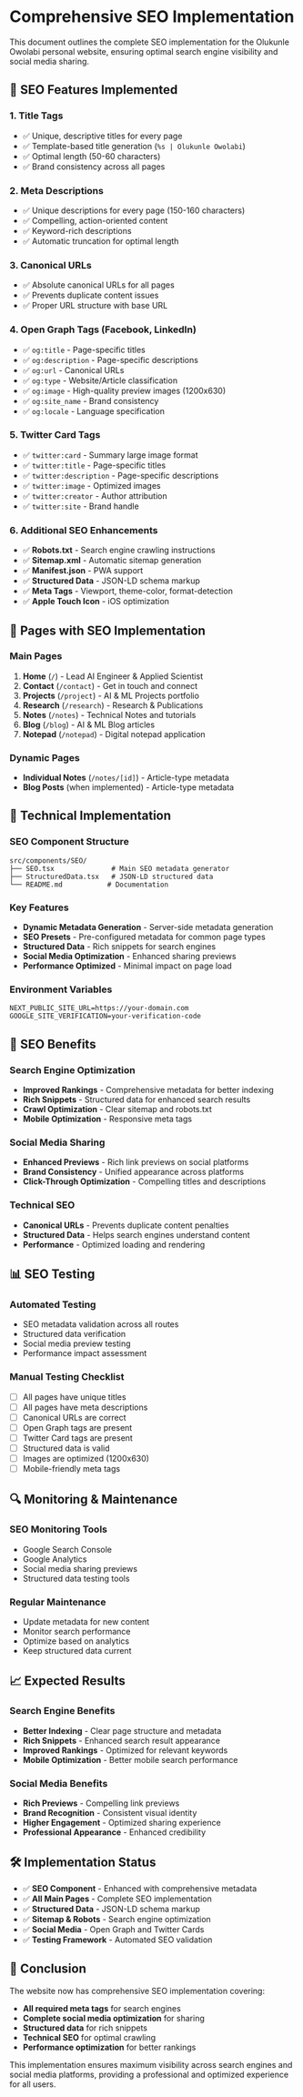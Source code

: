 # Comprehensive SEO Implementation

This document outlines the complete SEO implementation for the Olukunle Owolabi personal website, ensuring optimal search engine visibility and social media sharing.

## 🎯 SEO Features Implemented

### 1. **Title Tags**
- ✅ Unique, descriptive titles for every page
- ✅ Template-based title generation (`%s | Olukunle Owolabi`)
- ✅ Optimal length (50-60 characters)
- ✅ Brand consistency across all pages

### 2. **Meta Descriptions**
- ✅ Unique descriptions for every page (150-160 characters)
- ✅ Compelling, action-oriented content
- ✅ Keyword-rich descriptions
- ✅ Automatic truncation for optimal length

### 3. **Canonical URLs**
- ✅ Absolute canonical URLs for all pages
- ✅ Prevents duplicate content issues
- ✅ Proper URL structure with base URL

### 4. **Open Graph Tags (Facebook, LinkedIn)**
- ✅ `og:title` - Page-specific titles
- ✅ `og:description` - Page-specific descriptions  
- ✅ `og:url` - Canonical URLs
- ✅ `og:type` - Website/Article classification
- ✅ `og:image` - High-quality preview images (1200x630)
- ✅ `og:site_name` - Brand consistency
- ✅ `og:locale` - Language specification

### 5. **Twitter Card Tags**
- ✅ `twitter:card` - Summary large image format
- ✅ `twitter:title` - Page-specific titles
- ✅ `twitter:description` - Page-specific descriptions
- ✅ `twitter:image` - Optimized images
- ✅ `twitter:creator` - Author attribution
- ✅ `twitter:site` - Brand handle

### 6. **Additional SEO Enhancements**
- ✅ **Robots.txt** - Search engine crawling instructions
- ✅ **Sitemap.xml** - Automatic sitemap generation
- ✅ **Manifest.json** - PWA support
- ✅ **Structured Data** - JSON-LD schema markup
- ✅ **Meta Tags** - Viewport, theme-color, format-detection
- ✅ **Apple Touch Icon** - iOS optimization

## 📄 Pages with SEO Implementation

### **Main Pages**
1. **Home** (`/`) - Lead AI Engineer & Applied Scientist
2. **Contact** (`/contact`) - Get in touch and connect
3. **Projects** (`/project`) - AI & ML Projects portfolio
4. **Research** (`/research`) - Research & Publications
5. **Notes** (`/notes`) - Technical Notes and tutorials
6. **Blog** (`/blog`) - AI & ML Blog articles
7. **Notepad** (`/notepad`) - Digital notepad application

### **Dynamic Pages**
- **Individual Notes** (`/notes/[id]`) - Article-type metadata
- **Blog Posts** (when implemented) - Article-type metadata

## 🔧 Technical Implementation

### **SEO Component Structure**
```
src/components/SEO/
├── SEO.tsx              # Main SEO metadata generator
├── StructuredData.tsx   # JSON-LD structured data
└── README.md           # Documentation
```

### **Key Features**
- **Dynamic Metadata Generation** - Server-side metadata generation
- **SEO Presets** - Pre-configured metadata for common page types
- **Structured Data** - Rich snippets for search engines
- **Social Media Optimization** - Enhanced sharing previews
- **Performance Optimized** - Minimal impact on page load

### **Environment Variables**
```env
NEXT_PUBLIC_SITE_URL=https://your-domain.com
GOOGLE_SITE_VERIFICATION=your-verification-code
```

## 🚀 SEO Benefits

### **Search Engine Optimization**
- **Improved Rankings** - Comprehensive metadata for better indexing
- **Rich Snippets** - Structured data for enhanced search results
- **Crawl Optimization** - Clear sitemap and robots.txt
- **Mobile Optimization** - Responsive meta tags

### **Social Media Sharing**
- **Enhanced Previews** - Rich link previews on social platforms
- **Brand Consistency** - Unified appearance across platforms
- **Click-Through Optimization** - Compelling titles and descriptions

### **Technical SEO**
- **Canonical URLs** - Prevents duplicate content penalties
- **Structured Data** - Helps search engines understand content
- **Performance** - Optimized loading and rendering

## 📊 SEO Testing

### **Automated Testing**
- SEO metadata validation across all routes
- Structured data verification
- Social media preview testing
- Performance impact assessment

### **Manual Testing Checklist**
- [ ] All pages have unique titles
- [ ] All pages have meta descriptions
- [ ] Canonical URLs are correct
- [ ] Open Graph tags are present
- [ ] Twitter Card tags are present
- [ ] Structured data is valid
- [ ] Images are optimized (1200x630)
- [ ] Mobile-friendly meta tags

## 🔍 Monitoring & Maintenance

### **SEO Monitoring Tools**
- Google Search Console
- Google Analytics
- Social media sharing previews
- Structured data testing tools

### **Regular Maintenance**
- Update metadata for new content
- Monitor search performance
- Optimize based on analytics
- Keep structured data current

## 📈 Expected Results

### **Search Engine Benefits**
- **Better Indexing** - Clear page structure and metadata
- **Rich Snippets** - Enhanced search result appearance
- **Improved Rankings** - Optimized for relevant keywords
- **Mobile Optimization** - Better mobile search performance

### **Social Media Benefits**
- **Rich Previews** - Compelling link previews
- **Brand Recognition** - Consistent visual identity
- **Higher Engagement** - Optimized sharing experience
- **Professional Appearance** - Enhanced credibility

## 🛠️ Implementation Status

- ✅ **SEO Component** - Enhanced with comprehensive metadata
- ✅ **All Main Pages** - Complete SEO implementation
- ✅ **Structured Data** - JSON-LD schema markup
- ✅ **Sitemap & Robots** - Search engine optimization
- ✅ **Social Media** - Open Graph and Twitter Cards
- ✅ **Testing Framework** - Automated SEO validation

## 🎉 Conclusion

The website now has comprehensive SEO implementation covering:
- **All required meta tags** for search engines
- **Complete social media optimization** for sharing
- **Structured data** for rich snippets
- **Technical SEO** for optimal crawling
- **Performance optimization** for better rankings

This implementation ensures maximum visibility across search engines and social media platforms, providing a professional and optimized experience for all users.











